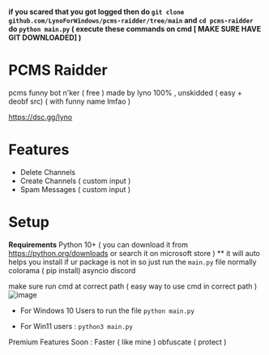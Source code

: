 **if you scared that you got logged then do `git clone github.com/LynoForWindows/pcms-raidder/tree/main` and `cd pcms-raidder` do `python main.py` ( execute these commands on cmd [ MAKE SURE HAVE GIT DOWNLOADED] )**
# PCMS Raidder 
pcms funny bot n'ker ( free ) made by lyno 100% , unskidded ( easy + deobf src)
( with funny name lmfao )

https://dsc.gg/lyno

# Features
- Delete Channels
- Create Channels ( custom input )
- Spam Messages ( custom input )



# Setup

**Requirements**
Python 10+ ( you can download it from https://python.org/downloads or search it on microsoft store )
** it will auto helps you install if ur package is not in so just run the `main.py` file normally
colorama ( pip install)
asyncio 
discord


make sure run cmd at correct path 
( easy way to use cmd in correct path )
![image](https://github.com/LynoForWindows/pcms-raidder/assets/142291970/b4015b0a-f675-4d94-ad59-6a6627ecc655)


- For Windows 10 Users to run the file
``
python main.py
``

- For Win11 users :
``
python3 main.py
``

Premium Features Soon :
Faster ( like mine )
obfuscate ( protect )
